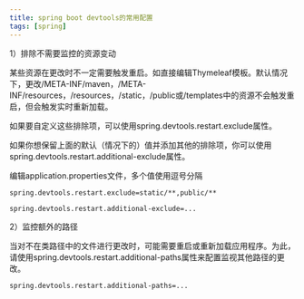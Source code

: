 ```yaml
---
title: spring boot devtools的常用配置
tags: [spring]
---
```


1）排除不需要监控的资源变动

某些资源在更改时不一定需要触发重启。如直接编辑Thymeleaf模板。默认情况下，更改/META-INF/maven，/META-INF/resources，/resources，/static，/public或/templates中的资源不会触发重启，但会触发实时重新加载。

如果要自定义这些排除项，可以使用spring.devtools.restart.exclude属性。

如果你想保留上面的默认（情况下的）值并添加其他的排除项，你可以使用spring.devtools.restart.additional-exclude属性。

编辑application.properties文件，多个值使用逗号分隔

```
spring.devtools.restart.exclude=static/**,public/**

spring.devtools.restart.additional-exclude=...
```

2）监控额外的路径

当对不在类路径中的文件进行更改时，可能需要重启或重新加载应用程序。为此，请使用spring.devtools.restart.additional-paths属性来配置监视其他路径的更改。

```
spring.devtools.restart.additional-paths=...
```